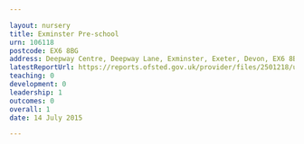 ```yaml
---

layout: nursery
title: Exminster Pre-school
urn: 106118
postcode: EX6 8BG
address: Deepway Centre, Deepway Lane, Exminster, Exeter, Devon, EX6 8BG
latestReportUrl: https://reports.ofsted.gov.uk/provider/files/2501218/urn/106118.pdf
teaching: 0
development: 0
leadership: 1
outcomes: 0
overall: 1
date: 14 July 2015

---
```

